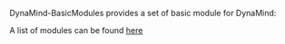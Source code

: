DynaMind-BasicModules provides a set of basic module for DynaMind:

A list of modules can be found [here](doc/List_of_Basic_Modules.md)
